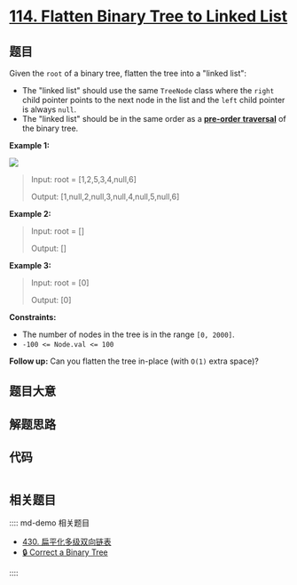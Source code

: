 # [114. Flatten Binary Tree to Linked List](https://leetcode.com/problems/flatten-binary-tree-to-linked-list/)

## 题目

Given the `root` of a binary tree, flatten the tree into a "linked list":

  * The "linked list" should use the same `TreeNode` class where the `right` child pointer points to the next node in the list and the `left` child pointer is always `null`.
  * The "linked list" should be in the same order as a [**pre-order** **traversal**](https://en.wikipedia.org/wiki/Tree_traversal#Pre-order,_NLR) of the binary tree.



**Example 1:**

![](https://assets.leetcode.com/uploads/2021/01/14/flaten.jpg)

> Input: root = [1,2,5,3,4,null,6]
> 
> Output: [1,null,2,null,3,null,4,null,5,null,6]

**Example 2:**

> Input: root = []
> 
> Output: []

**Example 3:**

> Input: root = [0]
> 
> Output: [0]

**Constraints:**

  * The number of nodes in the tree is in the range `[0, 2000]`.
  * `-100 <= Node.val <= 100`



**Follow up:** Can you flatten the tree in-place (with `O(1)` extra space)?


## 题目大意

## 解题思路

## 代码

```javascript

```

## 相关题目

:::: md-demo 相关题目
- [430. 扁平化多级双向链表](https://leetcode.com/problems/flatten-a-multilevel-doubly-linked-list)
- [🔒 Correct a Binary Tree](https://leetcode.com/problems/correct-a-binary-tree)

::::
